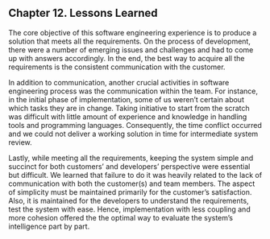 ## Chapter 12. Lessons Learned

The core objective of this software engineering experience is to produce a solution that meets all the requirements.  On the process of development, there were a number of emerging issues and challenges and had to come up with answers accordingly.  In the end, the best way to acquire all the requirements is the consistent communication with the customer.

In addition to communication, another crucial activities in software engineering process was the communication within the team.  For instance, in the initial phase of implementation, some of us weren’t certain about which tasks they are in change.  Taking initiative to start from the scratch was difficult with little amount of experience and knowledge in handling tools and programming languages.  Consequently, the time conflict occurred and we could not deliver a working solution in time for intermediate system review.  

Lastly, while meeting all the requirements, keeping the system simple and succinct for both customers’ and developers’ perspective were essential but difficult.  We learned that failure to do it was heavily related to the lack of communication with both the customer(s) and team members.  The aspect of simplicity must be maintained primarily for the customer’s satisfaction.  Also, it is maintained for the developers to understand the requirements, test the system with ease.  Hence, implementation with less coupling and more cohesion offered the the optimal way to evaluate the system’s intelligence part by part.